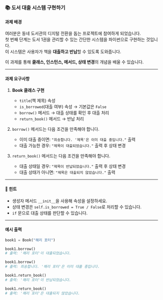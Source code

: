 ### 📚 도서 대출 시스템 구현하기

#### 과제 배경

여러분은 동네 도서관의 디지털 전환을 돕는 프로젝트에 참여하게 되었습니다.  
첫 번째 단계는 도서 1권을 관리할 수 있는 간단한 시스템을 파이썬으로 구현하는 것입니다.  
이 시스템은 사용자가 책을 **대출하고 반납**할 수 있도록 도와줍니다.

이 과제를 통해 **클래스, 인스턴스, 메서드, 상태 변경**의 개념을 배울 수 있습니다.

---

#### 과제 요구사항

1. **Book 클래스 구현**

   - `title`(책 제목) 속성
   - `is_borrowed`(대출 여부) 속성 → 기본값은 `False`
   - `borrow()` 메서드 → 대출 상태를 확인 후 대출 처리
   - `return_book()` 메서드 → 반납 처리

2. `borrow()` 메서드는 다음 조건을 만족해야 합니다.

   - 이미 대출 중이면: `"죄송합니다. '제목'은 이미 대출 중입니다."` 출력
   - 대출 가능한 경우: `"제목이 대출되었습니다."` 출력 후 상태 변경

3. `return_book()` 메서드는 다음 조건을 만족해야 합니다.
   - 대출 상태일 경우: `"제목이 반납되었습니다."` 출력 후 상태 변경
   - 대출 상태가 아니면: `"제목은 대출되지 않았습니다."` 출력

---

#### 🔧 힌트

- 생성자 메서드 `__init__`을 사용해 속성을 설정하세요.
- 상태 변경은 `self.is_borrowed = True / False`로 처리할 수 있습니다.
- `if` 문으로 대출 상태를 판단할 수 있습니다.

---

#### 예시 출력

```python
book1 = Book("해리 포터")

book1.borrow()
# 출력: '해리 포터'이 대출되었습니다.

book1.borrow()
# 출력: 죄송합니다. '해리 포터'은 이미 대출 중입니다.

book1.return_book()
# 출력: '해리 포터'이 반납되었습니다.

book1.return_book()
# 출력: '해리 포터'은 대출되지 않았습니다.
```
